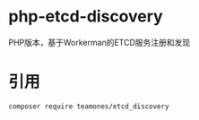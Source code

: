 # php-etcd-discovery
PHP版本，基于Workerman的ETCD服务注册和发现

# 引用

```
composer require teamones/etcd_discovery
```